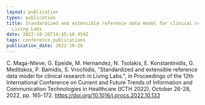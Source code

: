 ```yaml
---
layout: publication
types: publication
title: Standardized and extensible reference data model for clinical research in
  Living Labs
date: 2022-10-26T14:45:10.454Z
tags: conference_publications
publication_date: 2022-10-26
---
```

<!--StartFragment-->

C. Maga-Nteve, G. Epelde, M. Hernandez, N. Tsolakis, E. Konstantinidis, G. Meditskos, P. Bamidis, S. Vrochidis, "Standardized and extensible reference data model for clinical research in Living Labs.", in Proceedings of the 12th International Conference on Current and Future Trends of Information and Communication Technologies in Healthcare (ICTH 2022), October 26-28, 2022, pp. 165-172. <https://doi.org/10.1016/j.procs.2022.10.133>

<!--EndFragment-->